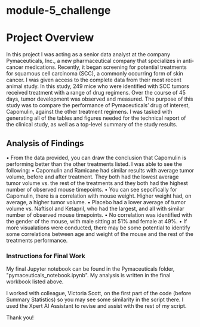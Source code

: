 # module-5_challenge

# Project Overview 
In this project I was acting as a senior data analyst at the company Pymaceuticals, Inc., a new pharmaceutical company that specializes in anti-cancer medications. Recently, it began screening for potential treatments for squamous cell carcinoma (SCC), a commonly occurring form of skin cancer. I was given access to the complete data from their most recent animal study. In this study, 249 mice who were identified with SCC tumors received treatment with a range of drug regimens. Over the course of 45 days, tumor development was observed and measured. The purpose of this study was to compare the performance of Pymaceuticals’ drug of interest, Capomulin, against the other treatment regimens.
I was tasked with generating all of the tables and figures needed for the technical report of the clinical study, as well as a top-level summary of the study results. 

## Analysis of Findings 
•	From the data provided, you can draw the conclusion that Capomulin is performing better than the other treatments listed. I was able to see the following:
•	Capomulin and Ramicane had similar results with average tumor volume, before and after treatment. They both had the lowest average tumor volume vs. the rest of the treatments and they both had the highest number of observed mouse timepoints.
•	You can see sepcifically for Capomulin, there is a correlation with mouse weight. Higher weight had, on average, a higher tumor volume.
•	Placebo had a lower average of tumor volume vs. Naftisol and Ketapril, who had the largest, and all with similar number of observed mouse timepoints.
•	No correlation was identified with the gender of the mouse, with male sitting at 51% and female at 49%.
•	If more visualations were conducted, there may be some potential to identify some correlations between age and weight of the mouse and the rest of the treatments performance.

### Instructions for Final Work
My final Jupyter notebook can be found in the Pymaceuticals folder, "pymaceuticals_notebook.ipynb".
My analysis is written in the final workbook listed above. 

I worked with colleague, Victoria Scott, on the first part of the code (before Summary Statistics) so you may see some similarity in the script there. 
I used the Xpert AI Assistant to revise and assist with the rest of my script.

Thank you! 
